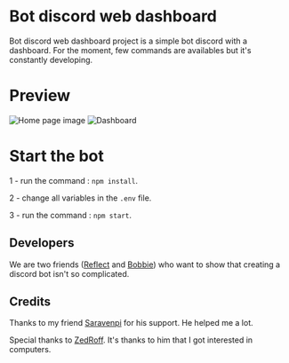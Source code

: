 # Bot discord web dashboard
Bot discord web dashboard project is a simple bot discord with a dashboard. For the moment, few commands are availables but it's constantly developing.

# Preview
![Home page image](https://i.imgur.com/3NkeE67.png "Home page")
![Dashboard](https://i.imgur.com/7ZOMpMB.png "Dashboard")

# Start the bot
1 - run the command : `npm install`.

2 - change all variables in the `.env` file.

3 - run the command : `npm start`.

## Developers
We are two friends ([Reflect](https://github.com/B3t4Reflect) and [Bobbie](https://github.com/Aaaaalpha)) who want to show that creating a discord bot isn't so complicated.

## Credits
Thanks to my friend [Saravenpi](https://github.com/saravenpi) for his support. He helped me a lot.

Special thanks to [ZedRoff](https://github.com/ZedRoff). It's thanks to him that I got interested in computers.

